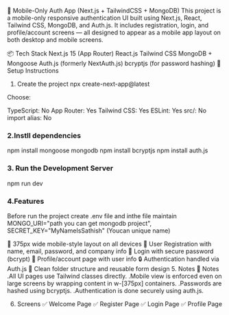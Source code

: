 📱 Mobile-Only Auth App (Next.js + TailwindCSS + MongoDB)
This project is a mobile-only responsive authentication UI built using Next.js, React, Tailwind CSS, MongoDB, and Auth.js. It includes registration, login, and profile/account screens — all designed to appear as a mobile app layout on both desktop and mobile screens.

📦 Tech Stack
Next.js 15 (App Router)
React.js
Tailwind CSS
MongoDB + Mongoose
Auth.js (formerly NextAuth.js)
bcryptjs (for password hashing)
🔧 Setup Instructions

1. Create the project
   npx create-next-app@latest

Choose:

TypeScript: No
App Router: Yes
Tailwind CSS: Yes
ESLint: Yes
src/: No
import alias: No

### 2.Instll dependencies

npm install mongoose mongodb
npm install bcryptjs
npm install auth.js

### 3. Run the Development Server

npm run dev

### 4.Features

Before run the project create .env file and inthe file maintain MONGO_URI="path you can get mongodb project", SECRET_KEY="MyNameIsSathish" (Youcan unique name)

📱 375px wide mobile-style layout on all devices
👤 User Registration with name, email, password, and company info
🔐 Login with secure password (bcrypt)
🪪 Profile/account page with user info
🔒 Authentication handled via Auth.js
📁 Clean folder structure and reusable form design 5. Notes
📌 Notes .All UI pages use Tailwind classes directly. .Mobile view is enforced even on large screens by wrapping content in w-[375px] containers. .Passwords are hashed using bcryptjs. .Authentication is done securely using auth.js.

6. Screens
   ✅ Welcome Page ✅ Register Page ✅ Login Page ✅ Profile Page
